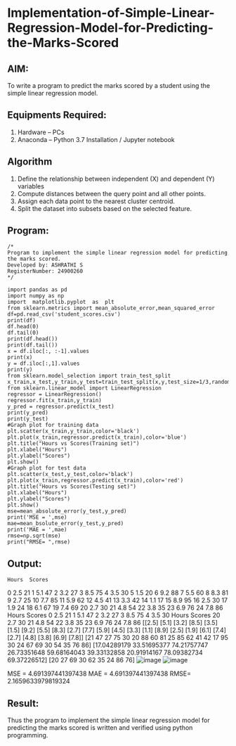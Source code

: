 # Implementation-of-Simple-Linear-Regression-Model-for-Predicting-the-Marks-Scored

## AIM:
To write a program to predict the marks scored by a student using the simple linear regression model.

## Equipments Required:
1. Hardware – PCs
2. Anaconda – Python 3.7 Installation / Jupyter notebook

## Algorithm
1. Define the relationship between independent (X) and dependent (Y) variables 
2. Compute distances between the query point and all other points.
3. Assign each data point to the nearest cluster centroid.
4. Split the dataset into subsets based on the selected feature.

## Program:
```
/*
Program to implement the simple linear regression model for predicting the marks scored.
Developed by: ASHRATHI S
RegisterNumber: 24900260
*/
```
```
import pandas as pd
import numpy as np
import  matplotlib.pyplot  as  plt
from sklearn.metrics import mean_absolute_error,mean_squared_error 
df=pd.read_csv('student_scores.csv')
print(df) 
df.head(0) 
df.tail(0) 
print(df.head())
print(df.tail())
x = df.iloc[:, :-1].values 
print(x)
y = df.iloc[:,1].values
print(y)
from sklearn.model_selection import train_test_split
x_train,x_test,y_train,y_test=train_test_split(x,y,test_size=1/3,random_state=0) 
from sklearn.linear_model import LinearRegression
regressor = LinearRegression()
regressor.fit(x_train,y_train)  
y_pred = regressor.predict(x_test) 
print(y_pred)
print(y_test)
#Graph plot for training data 
plt.scatter(x_train,y_train,color='black') 
plt.plot(x_train,regressor.predict(x_train),color='blue') 
plt.title("Hours vs Scores(Training set)") 
plt.xlabel("Hours")
plt.ylabel("Scores") 
plt.show()
#Graph plot for test data 
plt.scatter(x_test,y_test,color='black') 
plt.plot(x_train,regressor.predict(x_train),color='red') 
plt.title("Hours vs Scores(Testing set)") 
plt.xlabel("Hours")
plt.ylabel("Scores")
plt.show() 
mse=mean_absolute_error(y_test,y_pred) 
print('MSE = ',mse)
mae=mean_bsolute_error(y_test,y_pred) 
print('MAE = ',mae)
rmse=np.sqrt(mse) 
print("RMSE= ",rmse)
```

## Output:


    Hours  Scores
0     2.5      21
1     5.1      47
2     3.2      27
3     8.5      75
4     3.5      30
5     1.5      20
6     9.2      88
7     5.5      60
8     8.3      81
9     2.7      25
10    7.7      85
11    5.9      62
12    4.5      41
13    3.3      42
14    1.1      17
15    8.9      95
16    2.5      30
17    1.9      24
18    6.1      67
19    7.4      69
20    2.7      30
21    4.8      54
22    3.8      35
23    6.9      76
24    7.8      86
   Hours  Scores
0    2.5      21
1    5.1      47
2    3.2      27
3    8.5      75
4    3.5      30
    Hours  Scores
20    2.7      30
21    4.8      54
22    3.8      35
23    6.9      76
24    7.8      86
[[2.5]
 [5.1]
 [3.2]
 [8.5]
 [3.5]
 [1.5]
 [9.2]
 [5.5]
 [8.3]
 [2.7]
 [7.7]
 [5.9]
 [4.5]
 [3.3]
 [1.1]
 [8.9]
 [2.5]
 [1.9]
 [6.1]
 [7.4]
 [2.7]
 [4.8]
 [3.8]
 [6.9]
 [7.8]]
[21 47 27 75 30 20 88 60 81 25 85 62 41 42 17 95 30 24 67 69 30 54 35 76
 86]
[17.04289179 33.51695377 74.21757747 26.73351648 59.68164043 39.33132858
 20.91914167 78.09382734 69.37226512]
[20 27 69 30 62 35 24 86 76]
![image](https://github.com/user-attachments/assets/c32eb706-2cb7-4d9e-a571-5bb85650aa48)
![image](https://github.com/user-attachments/assets/98c4d5aa-8f51-4647-981e-c53220d3ff05)

MSE =  4.691397441397438
MAE =  4.691397441397438
RMSE=  2.1659633979819324


## Result:
Thus the program to implement the simple linear regression model for predicting the marks scored is written and verified using python programming.

